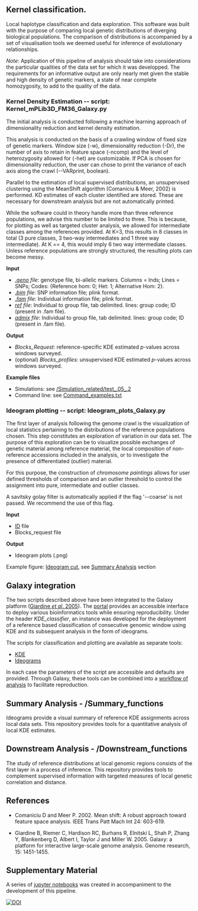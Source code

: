 ## Kernel classification.

Local haplotype classification and data exploration. This software was built with the purpose of comparing local 
genetic distributions of diverging biological populations. The comparison of distributions is accompanied by a set of 
visualisation tools we deemed useful for inference of evolutionary relationships.

_Note_: Application of this pipeline of analysis should take into considerations the particular qualities of the data set for which 
it was developped. The requirements for an informative output are only nearly met given the stable and high density of genetic markers,
 a state of near complete homozygosity, to add to the quality of the data.

### Kernel Density Estimation -- script: Kernel_mPLib3D_FM36_Galaxy.py 

The initial analysis is conducted following a machine learning approach 
of dimensionality reduction and kernel density estimation. 

This analysis is conducted on the basis of a crawling window of fixed size of genetic markers. Window size (-w), 
dimensionality reduction (-Dr), the number of axis to retain in feature space (-ncomp) and the level of heterozygosity allowed 
for (-het) are customizable. If PCA is chosen for dimensionality reduction, the user can chose to print the variance 
of each axis along the crawl (--VARprint, boolean).

Parallel to the estimation of local supervised distributions, an unsupervised clustering using the MeanShift algorithm 
(Comaniciu & Meer, 2002) is performed. KD estimates of each cluster identified are stored. These are necessary for downstream analysis 
but are not automatically printed.

While the software could in theory handle more than three reference populations, we advise this number to be limited to three. 
This is because, for plotting as well as targeted cluster analysis, we allowed for intermediate classes among the references 
provided. At K=3, this results in 8 classes in total (3 pure classes, 3 two-way intermediates and 1 three way intermediate). 
At K == 4, this would imply 6 two way intermediate classes. Unless reference populations are strongly structured, the resulting plots 
can become messy.

**Input**

- *[.geno](https://github.com/SantosJGND/Galaxy_KDE_classifier/blob/master/Simulation_test/test_.05_.2/test.geno) file*: genotype file, bi-allelic markers. Columns = Inds; Lines = SNPs; Codes: {Reference hom: 0; Het: 1; Alternative Hom: 2}.
- *[.bim](https://github.com/SantosJGND/Galaxy_KDE_classifier/blob/master/Simulation_test/test_.05_.2/test.bim) file*: SNP information file; plink format.
- *[.fam](https://github.com/SantosJGND/Galaxy_KDE_classifier/blob/master/Simulation_test/test_.05_.2/test.fam) file*: Individual information file; plink format.
- *[ref](https://github.com/SantosJGND/Galaxy_KDE_classifier/blob/master/Simulation_test/refs_sim.txt) file*: Individual to group file, tab delimited. lines: group code; ID (present in .fam file).
- *[admix](https://github.com/SantosJGND/Galaxy_KDE_classifier/blob/master/Simulation_test/admx_sim.txt) file*: Individual to group file, tab delimited. lines: group code; ID (present in .fam file).

**Output**

- *Blocks_Request*: reference-specific KDE estimated *p*-values across windows surveyed. 
- (optional) *Blocks_profiles*: unsupervised KDE estimated *p*-values across windows surveyed.

**Example files**

- Simulations: see [/Simulation_related/test_.05_.2](https://github.com/SantosJGND/Galaxy_KDE_classifier/blob/master/Simulation_test/test_.05_.2/Ideo_sample32_CHR01_st1041_Z3.0_bin5_display.png)
- Command line: see [Command_examples.txt](Command_examples.txt)

### Ideogram plotting -- script: Ideogram_plots_Galaxy.py

The first layer of analysis following the genome crawl is the visualization of local statistics pertaining 
to the distributions of the reference populations chosen. This step constitutes an exploration of variation 
in our data set. The purpose of this exploration can be to visualize possible exchanges of genetic material among 
reference material, the local composition of non-reference accessions included in the analysis, or to investigate 
the presence of differentiated (outlier) material.

For this purpose, the construction of _chromosome paintings_ allows for user defined thresholds of comparison and an 
outlier threshold to control the assignment into pure, intermediate and outlier classes.

A savitsky golay filter is automatically applied if the flag '--coarse' is not passed. We recommend the use of this flag.

**Input**

- [ID](https://github.com/SantosJGND/Galaxy_KDE_classifier/blob/master/Simulation_test/Focus_IDs.txt) file
- Blocks_request file

**Output**

- Ideogram plots (.png)

Example figure: [Ideogram cut](Fig_4.png), see [Summary Analysis](https://github.com/SantosJGND/Galaxy_KDE_classifier/tree/master/Summary_functions) section


## Galaxy integration

The two scripts described above have been integrated to the Galaxy platform ([Giardine *et al*. 2005](https://genome.cshlp.org/content/15/10/1451.short)). 
The [portal](http://galaxy.southgreen.fr/galaxy/) provides an accessible interface to deploy various bioinformatics tools while ensuring reproducibility. Under the header *KDE_classifier*, an instance 
was developed for the deployment of a reference based classification of consecutive genomic window using KDE and its subsequent analysis in the form of ideograms.

The scripts for classification and plotting are available as separate tools:

- [KDE](http://galaxy.southgreen.fr/galaxy/root?tool_id=KDE1) 
- [Ideograms](http://galaxy.southgreen.fr/galaxy/root?tool_id=Ideogram)

In each case the parameters of the script are accessible and defaults are provided. 
Through Galaxy, these tools can be combined into a [workflow of analysis](http://galaxy.southgreen.fr/galaxy/u/acomte/p/reconstruction-of-mosaic-genomes) to facilitate reproduction.

## Summary Analysis - /Summary_functions

Ideograms provide a visual summary of reference KDE assignments across local data sets. This repository provides tools for 
a quantitative analysis of local KDE estimates.

## Downstream Analysis - /Downstream_functions

The study of reference distributions at local genomic regions consists of the first layer in a process of inference. This repository 
provides tools to complement supervised information with targeted measures of local genetic correlation and distance.

## References

- Comaniciu D and Meer P. 2002. Mean shift: A robust approach toward feature space analysis. IEEE Trans Patt Mach Int 24: 603-619.

- Giardine B, Riemer C, Hardison RC, Burhans R, Elnitski L, Shah P, Zhang Y, Blankenberg D, Albert I, Taylor J and Miller W. 2005. Galaxy: a platform for interactive large-scale genome analysis. Genome research, 15: 1451-1455.

## Supplementary Material

A series of [jupyter notebooks](https://github.com/SantosJGND/Genetic-data-analysis) was created in accompaniment to the development of this
pipeline.


[![DOI](https://zenodo.org/badge/154482887.svg)](https://zenodo.org/badge/latestdoi/154482887)